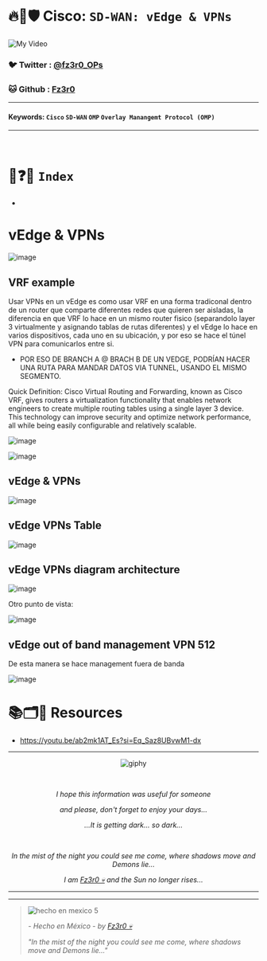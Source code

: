 # 🔥🧱🛡️ Cisco: `SD-WAN: vEdge & VPNs`

![My Video](https://user-images.githubusercontent.com/94720207/165892585-b830998d-d7c5-43b4-a3ad-f71a07b9077e.gif)

### 🐦 Twitter  : [@fz3r0_OPs](https://twitter.com/Fz3r0_OPs)
### 🐱 Github  : [Fz3r0](https://github.com/fz3r0) 

---
 
#### Keywords: `Cisco` `SD-WAN` `OMP` `Overlay Manangemt Protocol (OMP)`

---

<br>

# 📝❓📄 `Index`

- 

# vEdge & VPNs

![image](https://github.com/user-attachments/assets/dd39b611-36fd-43f3-9cfa-4af37b99dae6)

## VRF example

Usar VPNs en un vEdge es como usar VRF en una forma tradiconal dentro de un router que comparte diferentes redes que quieren ser aisladas, la diferencia en que VRF lo hace en un mismo router fisico (separandolo layer 3 virtualmente y asignando tablas de rutas diferentes) y el vEdge lo hace en varios dispositivos, cada uno en su ubicación, y por eso se hace el túnel VPN para comunicarlos entre si. 

- POR ESO DE BRANCH A @ BRACH B DE UN VEDGE, PODRÍAN HACER UNA RUTA PARA MANDAR DATOS VIA TUNNEL, USANDO EL MISMO SEGMENTO.

Quick Definition: Cisco Virtual Routing and Forwarding, known as Cisco VRF, gives routers a virtualization functionality that enables network engineers to create multiple routing tables using a single layer 3 device. This technology can improve security and optimize network performance, all while being easily configurable and relatively scalable.

![image](https://github.com/user-attachments/assets/c1db6118-fcce-43e3-ac97-abc9d3c948b8)

![image](https://github.com/user-attachments/assets/43022fb9-9ebe-408b-a7f1-2f6dc9a965a7)

## vEdge & VPNs

![image](https://github.com/user-attachments/assets/c72152c1-6221-4e7e-98b8-312951a233fb)

## vEdge VPNs Table

![image](https://github.com/user-attachments/assets/8acb5f4a-fc6b-484a-be8c-e9cd7172b92d)


## vEdge VPNs diagram architecture

![image](https://github.com/user-attachments/assets/13bc9192-00cf-47f8-9ace-fd1604655ae1)

Otro punto de vista: 

![image](https://github.com/user-attachments/assets/90b1a39c-72d8-44bf-aa7d-ec4774fe2773)


## vEdge out of band management VPN 512

De esta manera se hace management fuera de banda

![image](https://github.com/user-attachments/assets/a2404f54-91b3-46bb-b7ff-20dcdf643603)




# 📚🗂️🎥 Resources

- https://youtu.be/ab2mk1AT_Es?si=Eq_Saz8UBvwM1-dx



  
---

<span align="center"> <p align="center"> ![giphy](https://user-images.githubusercontent.com/94720207/166587250-292d9a9f-e590-4c25-a678-d457e2268e85.gif) </p> </span> 



&nbsp;

<span align="center"> <p align="center"> _I hope this information was useful for someone_ </p> </span> 
<span align="center"> <p align="center"> _and please, don't forget to enjoy your days..._ </p> </span> 
<span align="center"> <p align="center"> _...It is getting dark... so dark..._ </p> </span> 

&nbsp;

<span align="center"> <p align="center"> _In the mist of the night you could see me come, where shadows move and Demons lie..._ </p> </span> 
<span align="center"> <p align="center"> _I am [Fz3r0 💀](https://github.com/Fz3r0/) and the Sun no longer rises..._ </p> </span> 

---






---

> ![hecho en mexico 5](https://user-images.githubusercontent.com/94720207/166068790-fa1f243d-2db9-4810-a6e4-eb3c4ad23700.png)
>
> _- Hecho en México - by [Fz3r0 💀](https://github.com/Fz3r0/)_  
>
> _"In the mist of the night you could see me come, where shadows move and Demons lie..."_ 






